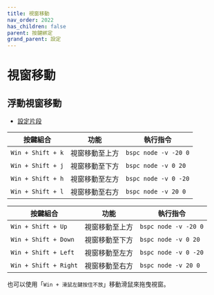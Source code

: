 ```yaml
---
title: 視窗移動
nav_order: 2022
has_children: false
parent: 按鍵綁定
grand_parent: 設定
---
```



# 視窗移動


## 浮動視窗移動

* [設定片段](https://github.com/samwhelp/note-about-bspwm/blob/gh-pages/_demo/config/bspwm-config/main/config/bspwm/helper/share/gen/sxhkd-gen-rc/Section/Keybind/Window/Move.conf)


| 按鍵組合          | 功能           | 執行指令              |
| ----------------- | -------------- | ---------------------------- |
| `Win + Shift + k` | 視窗移動至上方 | `bspc node -v -20 0`     |
| `Win + Shift + j` | 視窗移動至下方 | `bspc node -v 0 20`   |
| `Win + Shift + h` | 視窗移動至左方 | `bspc node -v 0 -20`   |
| `Win + Shift + l` | 視窗移動至右方 | `bspc node -v 20 0`  |


| 按鍵組合              | 功能           | 執行指令                     |
| --------------------- | -------------- | ---------------------------- |
| `Win + Shift + Up`    | 視窗移動至上方 | `bspc node -v -20 0`     |
| `Win + Shift + Down`  | 視窗移動至下方 | `bspc node -v 0 20`   |
| `Win + Shift + Left`  | 視窗移動至左方 | `bspc node -v 0 -20`   |
| `Win + Shift + Right` | 視窗移動至右方 | `bspc node -v 20 0`  |


也可以使用「`Win + 滑鼠左鍵按住不放`」移動滑鼠來拖曳視窗。
